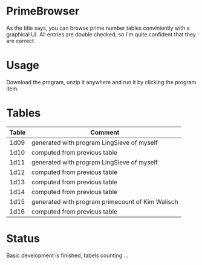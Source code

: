 # PrimeBrowser
As the title says, you can browse prime number tables conviniently with a graphical UI.
All entries are double checked, so I'm quite confident that they are correct.


Usage
=====

  Download the program, unzip it anywhere and run it by clicking the program item.


 Tables
  ====== 
  
Table            | Comment
------------------- | --------
  1d09	| generated with program LingSieve of myself
  1d10	| computed from previous table
  1d11 	| generated with program LingSieve of myself
  1d12 	| computed from previous table
  1d13 	| computed from previous table
  1d14 	| computed from previous table
  1d15 	| generated with program primecount of Kim Walisch
  1d16 	| computed from previous table
  
  
  
  Status
  ======
  
  Basic development is finished, tabels counting ...
